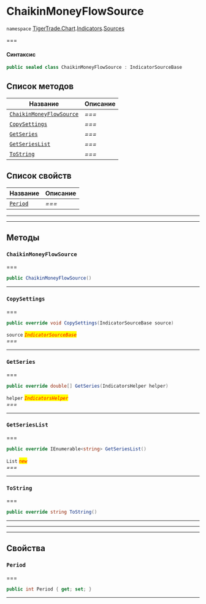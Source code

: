 # ChaikinMoneyFlowSource

`namespace` [TigerTrade.Chart](../../../../).[Indicators](../).[Sources](./)

\===

#### Синтаксис

```csharp
public sealed class ChaikinMoneyFlowSource : IndicatorSourceBase
```

## Список методов

| Название                                                                               | Описание |
| -------------------------------------------------------------------------------------- | -------- |
| [`ChaikinMoneyFlowSource`](chaikinmoneyflowsource.cs.md#method-chaikinmoneyflowsource) | _===_    |
| [`CopySettings`](chaikinmoneyflowsource.cs.md#method-copysettings)                     | _===_    |
| [`GetSeries`](chaikinmoneyflowsource.cs.md#method-getseries)                           | _===_    |
| [`GetSeriesList`](chaikinmoneyflowsource.cs.md#method-getserieslist)                   | _===_    |
| [`ToString`](chaikinmoneyflowsource.cs.md#method-tostring)                             | _===_    |

## Список свойств

| Название                                                 | Описание |
| -------------------------------------------------------- | -------- |
| [`Period`](chaikinmoneyflowsource.cs.md#property-period) | _===_    |

***

***

## Методы

### `ChaikinMoneyFlowSource` <a href="#method-chaikinmoneyflowsource" id="method-chaikinmoneyflowsource"></a>

\===

```csharp
public ChaikinMoneyFlowSource()
```

***

### `CopySettings` <a href="#method-copysettings" id="method-copysettings"></a>

\===

```csharp
public override void CopySettings(IndicatorSourceBase source)
```

`source` _<mark style="color:red;">`IndicatorSourceBase`</mark>_\
_===_

***

### `GetSeries` <a href="#method-getseries" id="method-getseries"></a>

\===

```csharp
public override double[] GetSeries(IndicatorsHelper helper)
```

`helper` _<mark style="color:red;">`IndicatorsHelper`</mark>_\
_===_

***

### `GetSeriesList` <a href="#method-getserieslist" id="method-getserieslist"></a>

\===

```csharp
public override IEnumerable<string> GetSeriesList()
```

`List` _<mark style="color:red;">`new`</mark>_\
_===_

***

### `ToString` <a href="#method-tostring" id="method-tostring"></a>

\===

```csharp
public override string ToString()
```

***

***

***

## Свойства

### `Period` <a href="#property-period" id="property-period"></a>

\===

```csharp
public int Period { get; set; }
```

***

